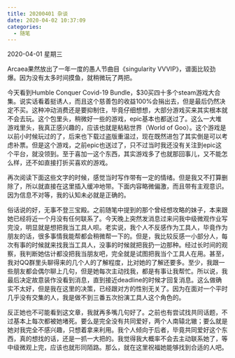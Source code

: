 ```yaml
---
title: 20200401 杂谈
date: 2020-04-02 10:37:09
categories:
  - 随笔
---
```

2020-04-01 星期三

Arcaea果然放出了一年一度的愚人节曲目《singularity VVVIP》，谱面比较劲爆。因为没有太多时间摸鱼，就稍微玩了两把。

今天看到Humble Conquer Covid-19 Bundle，$30买四十多个steam游戏大合集。说实话看着挺诱人，而且这个慈善包的收益100%会捐出去，但是最后仍然决定不买。这种冲动消费还是要抑制住，毕竟仔细想想，大部分游戏买来其实根本就不会去玩。这个包里头，稍微好一些的游戏，epic基本也都送过了。这么一大堆游戏里头，我真正感兴趣的，应该也就是粘粘世界（World of Goo）。这个游戏是以前小时候玩过的了，后来也下载过盗版重温过，现在既然进包了其实倒是可以考虑补票。但是这个游戏，之前epic也送过了，只不过当时我还没有关注到epic这个平台，就没领到。至于喜加一这个东西，其实游戏多了也就那回事儿，又不能怎么样，还不如直接打折买喜欢的游戏。

再次阅读下面这些文字的时候，感觉当时写作带有一定的情绪。但是我又不打算删除了，所以就直接在这里插入缓冲地带。下面内容略微偏激，而且带有主观意识。因为信息不对等，我的认知未必就是正确的。

俗话说的好，无事不登三宝殿。之前随笔中提到的那个曾经想攻略的妹子，本来跟她已经将近一个月没有任何联系了。今天晚上突然发消息过来问我中级微观作业写完没，明显就是想把我当工具人呗。老实说，我个人不反感作为工具人，毕竟作为朋友的话，很多事情我能帮都会稍微帮一下的。但是，我比较反感一小部分人，每次有事的时候就来找我当工具人，没事的时候就把我扔一边那种。经过长时间的观察，我判断她估计都没把我当朋友吧，完全就是试图把我当个工具人在用。甚至，我对QQ群里头聊得来的几个人的了解程度，比对她的了解还要多。至少，我跟一些朋友都会偶尔聊上几句，但是她每次主动找我，都是有事让我帮忙。所以说，我最后决定故意装作没看到消息，直到接近deadline的时候才回复消息。这么做确实不太好，但是我在这里的决策，已经跟对方的性别无关了。因为在面对一个平时几乎没有交集的人，我是做不到三番五次扮演工具人这个角色的。

反正她也不可能看到这文章，我就再多嘴几句好了。之前也有尝试找共同话题，不过基本上每次都被她堵死。要么是完全没有共同爱好，两个人南辕北辙；要么就是她对我完全不感兴趣，只想着拿来利用。我个人倾向于后者，毕竟共同爱好这个东西，真的想找的话，还是一抓一大把的。我觉得我大概率不会去主动联系她了，等中级微观上完，应该也就形同陌路。那么，就在这里祝福她能够找到合适的人吧。